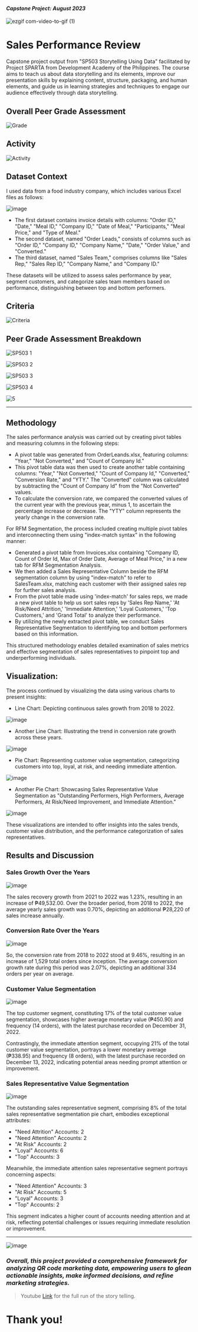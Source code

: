 #### *Capstone Project: August 2023*

![ezgif com-video-to-gif (1)](https://github.com/jvenncpe/Sales-Performance-Review/assets/35190918/f79c85bb-6979-42a1-9d92-913704695272)


# Sales Performance Review

Capstone project output from "SP503 Storytelling Using Data" facilitated by Project SPARTA from Development Academy of the Philippines. The course aims to teach us about data storytelling and its elements, improve our presentation skills by explaining content, structure, packaging, and human elements, and guide us in learning strategies and techniques to engage our audience effectively through data storytelling.

## Overall Peer Grade Assessment

![Grade](https://github.com/jvenncpe/Sales-Performance-Review/assets/35190918/0dd6dffc-c802-4bf2-b99d-abc30be3acf0)

## Activity

![Activity](https://github.com/jvenncpe/Sales-Performance-Review/assets/35190918/77ffcec0-dc44-4e53-ad18-2bfb359703bd)

## Dataset Context

I used data from a food industry company, which includes various Excel files as follows:

![image](https://github.com/jvenncpe/Sales-Performance-Review/assets/35190918/3d134715-59fc-4f42-80eb-017f93706a36)

- The first dataset contains invoice details with columns: "Order ID," "Date," "Meal ID," "Company ID," "Date of Meal," "Participants," "Meal Price," and "Type of Meal."
- The second dataset, named "Order Leads," consists of columns such as "Order ID," "Company ID," "Company Name," "Date," "Order Value," and "Converted."
- The third dataset, named "Sales Team," comprises columns like "Sales Rep," "Sales Rep ID," "Company Name," and "Company ID."

These datasets will be utilized to assess sales performance by year, segment customers, and categorize sales team members based on performance, distinguishing between top and bottom performers.

## Criteria

![Criteria](https://github.com/jvenncpe/Sales-Performance-Review/assets/35190918/09263cb6-ac4b-4f09-8ca0-19ae9f7df179)


## Peer Grade Assessment Breakdown

![SP503 1](https://github.com/jvenncpe/Sales-Performance-Review/assets/35190918/4a3cedf4-879d-4878-9899-93f3ad8ff769)

![SP503 2](https://github.com/jvenncpe/Sales-Performance-Review/assets/35190918/659d3a41-43f2-4918-81af-d765e72f97e4)

![SP503 3](https://github.com/jvenncpe/Sales-Performance-Review/assets/35190918/6cce3827-33ac-4857-88ba-bf34dca79612)

![SP503 4](https://github.com/jvenncpe/Sales-Performance-Review/assets/35190918/7e6d3b25-a397-4649-b27a-1ee5b5a2589b)

![5](https://github.com/jvenncpe/Sales-Performance-Review/assets/35190918/c37fccdd-be24-45c2-9b94-300e7f20e7a8)




---
## Methodology
The sales performance analysis was carried out by creating pivot tables and measuring columns in the following steps:
- A pivot table was generated from OrderLeands.xlsx, featuring columns: "Year," "Not Converted," and "Count of Company Id."
- This pivot table data was then used to create another table containing columns: "Year," "Not Converted," "Count of Company Id," "Converted," "Conversion Rate," and "YTY." The "Converted" column was calculated by subtracting the "Count of Company Id" from the "Not Converted" values.
- To calculate the conversion rate, we compared the converted values of the current year with the previous year, minus 1, to ascertain the percentage increase or decrease. The "YTY" column represents the yearly change in the conversion rate.


For RFM Segmentation, the process included creating multiple pivot tables and interconnecting them using "index-match syntax" in the following manner:
- Generated a pivot table from Invoices.xlsx containing "Company ID, Count of Order Id, Max of Order Date, Average of Meal Price," in a new tab for RFM Segmentation Analysis.
- We then added a Sales Representative Column beside the RFM segmentation column by using "index-match" to refer to SalesTeam.xlsx, matching each customer with their assigned sales rep for further sales analysis.
- From the pivot table made using 'index-match' for sales reps, we made a new pivot table to help us sort sales reps by 'Sales Rep Name,' 'At Risk/Need Attrition,' 'Immediate Attention,' 'Loyal Customers,' 'Top Customers,' and 'Grand Total' to analyze their performance.
- By utilizing the newly extracted pivot table, we conduct Sales Representative Segmentation to identifying top and bottom performers based on this information.

This structured methodology enables detailed examination of sales metrics and effective segmentation of sales representatives to pinpoint top and underperforming individuals.


## Visualization:

The process continued by visualizing the data using various charts to present insights:

- Line Chart: Depicting continuous sales growth from 2018 to 2022.

![image](https://github.com/jvenncpe/Sales-Performance-Review/assets/35190918/35583bee-c1bd-4cd4-912a-e70c18df5112)

- Another Line Chart: Illustrating the trend in conversion rate growth across these years.

![image](https://github.com/jvenncpe/Sales-Performance-Review/assets/35190918/5f6d04ba-6d95-4287-9dbd-7d2e7e810694)

- Pie Chart: Representing customer value segmentation, categorizing customers into top, loyal, at risk, and needing immediate attention.

![image](https://github.com/jvenncpe/Sales-Performance-Review/assets/35190918/8353d817-2570-4cf7-a0e0-fa3a35927c33)

- Another Pie Chart: Showcasing Sales Representative Value Segmentation as "Outstanding Performers, High Performers, Average Performers, At Risk/Need Improvement, and Immediate Attention."

![image](https://github.com/jvenncpe/Sales-Performance-Review/assets/35190918/6c6ce2e8-a732-4901-bcd9-b0b645ab086e)


These visualizations are intended to offer insights into the sales trends, customer value distribution, and the performance categorization of sales representatives.


## Results and Discussion

### Sales Growth Over the Years

![image](https://github.com/jvenncpe/Sales-Performance-Review/assets/35190918/64b44a16-5090-420a-bee8-05414a83263d)

The sales recovery growth from 2021 to 2022 was 1.23%, resulting in an increase of ₱49,532.00. Over the broader period, from 2018 to 2022, the average yearly sales growth was 0.70%, depicting an additional ₱28,220 of sales increase annually.

### Conversion Rate Over the Years

![image](https://github.com/jvenncpe/Sales-Performance-Review/assets/35190918/4d670707-f875-4f35-abd2-ff0cafeebe28)


So, the conversion rate from 2018 to 2022 stood at 9.46%, resulting in an increase of 1,529 total orders since inception. The average conversion growth rate during this period was 2.07%, depicting an additional 334 orders per year on average.

### Customer Value Segmentation

![image](https://github.com/jvenncpe/Sales-Performance-Review/assets/35190918/feffbb5e-6e18-4744-8428-91e3184d978c)


The top customer segment, constituting 17% of the total customer value segmentation, showcases higher average monetary value (₱450.90) and frequency (14 orders), with the latest purchase recorded on December 31, 2022.

Contrastingly, the immediate attention segment, occupying 21% of the total customer value segmentation, portrays a lower monetary average (₱338.95) and frequency (8 orders), with the latest purchase recorded on December 13, 2022, indicating potential areas needing prompt attention or improvement.

### Sales Representative Value Segmentation

![image](https://github.com/jvenncpe/Sales-Performance-Review/assets/35190918/dcb9649d-bfac-470e-bd66-161b29043b0a)


The outstanding sales representative segment, comprising 8% of the total sales representative segmentation pie chart, embodies exceptional attributes:

- "Need Attrition" Accounts: 2
- "Need Attention" Accounts: 2
- "At Risk" Accounts: 2
- "Loyal" Accounts: 6
- "Top" Accounts: 3


Meanwhile, the immediate attention sales representative segment portrays concerning aspects:

- "Need Attention" Accounts: 3
- "At Risk" Accounts: 5
- "Loyal" Accounts: 3
- "Top" Accounts: 2

This segment indicates a higher count of accounts needing attention and at risk, reflecting potential challenges or issues requiring immediate resolution or improvement.


---
![image](https://github.com/jvenncpe/Sales-Performance-Review/assets/35190918/1a3cc5c5-af01-4261-a652-4e1fc1b92375)

### *Overall, this project provided a comprehensive framework for analyzing QR code marketing data, empowering users to glean actionable insights, make informed decisions, and refine marketing strategies.*

> Youtube [Link](https://youtu.be/G5EHkQ5p3M8) for the full run of the story telling.



# Thank you!
